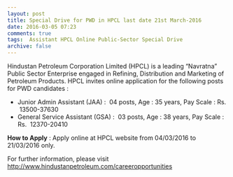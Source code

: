 ```yaml
---
layout: post
title: Special Drive for PWD in HPCL last date 21st March-2016   
date: 2016-03-05 07:23
comments: true
tags:  Assistant HPCL Online Public-Sector Special Drive 
archive: false
---
```

Hindustan Petroleum Corporation Limited (HPCL) is a leading “Navratna” Public Sector Enterprise engaged in Refining, Distribution and Marketing of Petroleum Products. HPCL invites online application for the following posts for PWD candidates :

- Junior Admin Assistant (JAA) :  04 posts, Age : 35 years, Pay Scale : Rs.  13500-37630
- General Service Assistant (GSA) :  03 posts, Age : 38 years, Pay Scale : Rs.  12370-20410 



**How to Apply** : Apply online at HPCL website from 04/03/2016 to 21/03/2016 only.

For further information, please visit  <http://www.hindustanpetroleum.com/careeropportunities>   




